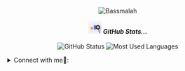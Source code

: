 
<p align="center"><img src ="https://github.com/Ansem-chaieb/Ansem/blob/main/ansem.gif" alt = "Bassmalah" class="center"></p>



<p align="center">
<img src="giphy.gif" width="30px" alt="GitHub-Status"/>&nbsp;<i><b>GitHub Stats...</b></i><br><br>
<img src="https://github-readme-stats.vercel.app/api?username=Ansem-chaieb&theme=yeblu" alt="GitHub Status"/>
<img src = "https://github-readme-stats.vercel.app/api/top-langs/?username=Ansem-chaieb&theme=yeblu" alt="Most Used Languages">
</p>


<details>
<summary> Connect with me🤝: </summary>  
<br/>
<a href="https://www.linkedin.com/in/ansem-chaieb-4a808b193/">
  <img align="left" alt="Dave's Linkdein" width="22px" src="https://cdn3.iconfinder.com/data/icons/inficons/512/linkedin.png" />
</a>
<br/>
</details>
